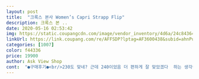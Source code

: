 ```yaml
---
layout: post 
title:  "크록스 본사 Women’s Capri Strapp Flip" 
description: 크록스 본 ..
date: 2020-05-16 02:53:42 
img: https://static.coupangcdn.com/image/vendor_inventory/4d6a/24c843642c6f02b8e3bcfea06effe68f8c5dbdce961b764f81469183cf9f.jpg 
linkUrl: https://link.coupang.com/re/AFFSDP?lptag=AF3600438&subid=ahnPublicAsk&pageKey=306234134&itemId=965563256&vendorItemId=5370225849&traceid=V0-113-effe4328a6822d2e 
categories: [1007] 
color: f44336 
price: 19900 
author: Ask View Shop 
cont:  "●구매후기●<br/>230도 맞네? 근데 240이었음 더 편하게 잘 맞았겠다  하는 생각이 드는정도<br/>230이지만 좀 늘어나겠지.<br/>?  를 바라는 마음?<br/>그래서 230 시켰는데 맞네요ㅋㅋ<br/>그래서 더욱 고민이 되었죠<br/>근데 명확하계  230 밖에 없더군요<br/>근데 이런느낌이에요<br/>다 조아요<br/>발가락쪽 끼는 끈부분도 얄썅해서 발에 그다지 이물감 없고요<br/>발바닥은 엄청 폭신해서 걸을때 불편함은 1도 없어요<br/>발볼이 넓어서 250사이즈가 불편하던차에 260 사이즈가 나와서 구매했는데 넘 편하고 좋아요<br/>발볼좁은 235는 230이 좋을수도 잏겠지만 발볼 넓은 235는 240  을 권장합니다<br/>배송시간은 좀 걸리네요  상품은  괜찮습니다 신었을때 발이 편해요 사이즈도  정사이즈구요  물에 신발이 젖엊을때 빨리  마르질 않게 보입니다  제질이 스폰지  같아 물기가 빨리 빳질않을것 같습니다  그점만  아니면 아주 만족스럽습니다<br/>암튼 전 그냥 230신을랍니다<br/>이신발은 맞는 사이즈가 230 인지 240인지 모르겠던데 ㅠ<br/>전 235신고 발볼 8센티 이구요<br/>크럭스 신발도 다자인에  따라서 230  이 맞기도하고 240 이 맞기도 합니다<br/>크럭스는 다 좋은데 발 사이즈가 10단위라 사람을  참고민스럽게 하죠<br/>" 
---
```

